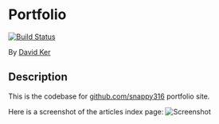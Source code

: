 # Portfolio

[![Build Status](https://travis-ci.org/snappy316/portfolio.svg)](https://travis-ci.org/snappy316/portfolio)

By [David Ker](https://github.com/snappy316)

## Description

This is the codebase for [github.com/snappy316](David’s) portfolio site.

Here is a screenshot of the articles index page:
![Screenshot](https://dl.dropboxusercontent.com/u/169149/Screen%20Shot%202015-03-05%20at%203.35.26%20PM.png)
